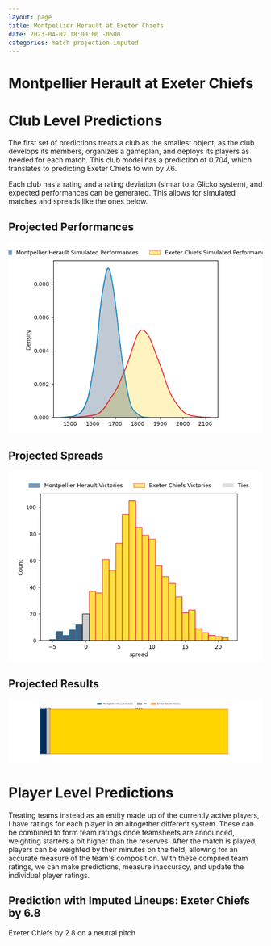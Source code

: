 ```yaml
---  
layout: page  
title: Montpellier Herault at Exeter Chiefs  
date: 2023-04-02 18:00:00 -0500  
categories: match projection imputed  
---
```

# Montpellier Herault at Exeter Chiefs

# Club Level Predictions


The first set of predictions treats a club as the smallest object, as the club develops its members, organizes a gameplan, and deploys its players as needed for each match. This club model has a prediction of 0.704, which translates to predicting Exeter Chiefs to win by 7.6.

Each club has a rating and a rating deviation (simiar to a Glicko system), and expected performances can be generated. This allows for simulated matches and spreads like the ones below.
## Projected Performances


![Projected Performances](plots/performances_2023-04-02-ExeterChiefs-MontpellierHerault.png)
## Projected Spreads


![Projected Spreads](plots/spreads_2023-04-02-ExeterChiefs-MontpellierHerault.png)
## Projected Results


![Projected Results](plots/resultbar_2023-04-02-ExeterChiefs-MontpellierHerault.png)
# Player Level Predictions


Treating teams instead as an entity made up of the currently active players, I have ratings for each player in an altogether different system. These can be combined to form team ratings once teamsheets are announced, weighting starters a bit higher than the reserves. After the match is played, players can be weighted by their minutes on the field, allowing for an accurate measure of the team's composition. With these compiled team ratings, we can make predictions, measure inaccuracy, and update the individual player ratings.
## Prediction with Imputed Lineups: Exeter Chiefs by 6.8


Exeter Chiefs by 2.8 on a neutral pitch

